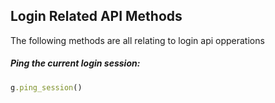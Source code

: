 ## Login Related API Methods

The following methods are all relating to login api opperations

##### Ping the current login session: 
```ruby
g.ping_session()
```

